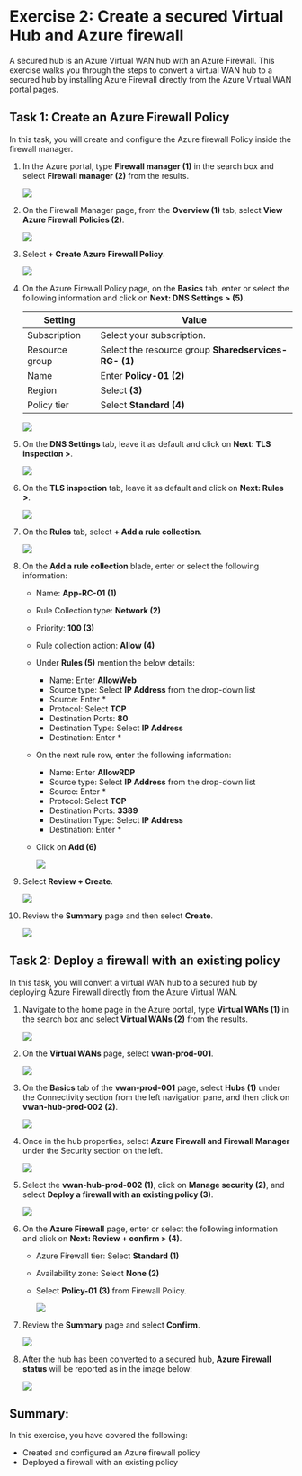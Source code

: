 # Exercise 2: Create a secured Virtual Hub and Azure firewall

A secured hub is an Azure Virtual WAN hub with an Azure Firewall. This exercise walks you through the steps to convert a virtual WAN hub to a secured hub by installing Azure Firewall directly from the Azure Virtual WAN portal pages.

## Task 1: Create an Azure Firewall Policy

In this task, you will create and configure the Azure firewall Policy inside the firewall manager.

1. In the Azure portal, type **Firewall manager (1)** in the search box and select **Firewall manager (2)** from the results.
 
   ![](media/1.png)
 
1. On the Firewall Manager page, from the **Overview (1)** tab, select **View Azure Firewall Policies (2)**.
 
   ![](media/2.png)
 
1. Select **+ Create Azure Firewall Policy**.

   ![](media/3.png)
 
1. On the Azure Firewall Policy page, on the **Basics** tab, enter or select the following information and click on **Next: DNS Settings > (5)**.
 
   | **Setting**      | **Value**                                                    |
   | ---------------- | ------------------------------------------------------------ |
   | Subscription     | Select your subscription.                                    |
   | Resource group   | Select the resource group **Sharedservices-RG-<inject key="DeploymentID" enableCopy="false"/> (1)** |
   | Name             | Enter **Policy-01 (2)**                                      |
   | Region           | Select **<inject key="Sharedservices-RG Region" enableCopy="false"/> (3)** |
   | Policy tier      | Select **Standard (4)**                                      |
 
    ![](media/4.png)
 
1. On the **DNS Settings** tab, leave it as default and click on **Next: TLS inspection >**.
 
   ![](media/5.png)
 
1. On the **TLS inspection** tab, leave it as default and click on **Next: Rules >**.
 
   ![](media/6.png)

1. On the **Rules** tab, select **+ Add a rule collection**.

   ![](media/7.png)
 
1. On the **Add a rule collection** blade, enter or select the following information:
 
    - Name: **App-RC-01 (1)**
    - Rule Collection type: **Network (2)**
    - Priority: **100 (3)**
    - Rule collection action: **Allow (4)**
    - Under **Rules (5)** mention the below details:
      - Name: Enter **AllowWeb**
      - Source type: Select **IP Address** from the drop-down list
      - Source: Enter *
      - Protocol: Select **TCP**
      - Destination Ports: **80**
      - Destination Type: Select **IP Address**
      - Destination: Enter *
    - On the next rule row, enter the following information:
      - Name: Enter **AllowRDP**
      - Source type: Select **IP Address** from the drop-down list
      - Source: Enter *
      - Protocol: Select **TCP**
      - Destination Ports: **3389**
      - Destination Type: Select **IP Address**
      - Destination: Enter *
    - Click on **Add (6)**
 
      ![](media/8.png)
 
1. Select **Review + Create**.
 
   ![](media/9.png)
 
1. Review the **Summary** page and then select **Create**.
 
   ![](media/10.png)

## Task 2: Deploy a firewall with an existing policy

In this task, you will convert a virtual WAN hub to a secured hub by deploying Azure Firewall directly from the Azure Virtual WAN.

1. Navigate to the home page in the Azure portal, type **Virtual WANs (1)** in the search box and select **Virtual WANs (2)** from the results.

   ![](media/11.png)

1. On the **Virtual WANs** page, select **vwan-prod-001**.

   ![](media/12.png)

1. On the **Basics** tab of the **vwan-prod-001** page, select **Hubs (1)** under the Connectivity section from the left navigation pane, and then click on **vwan-hub-prod-002 (2)**.

   ![](media/111.png)

1. Once in the hub properties, select **Azure Firewall and Firewall Manager** under the Security section on the left.

   ![](media/14.png)

1. Select the **vwan-hub-prod-002 (1)**, click on **Manage security (2)**, and select **Deploy a firewall with an existing policy (3)**.

   ![](media/15.png)

1. On the **Azure Firewall** page, enter or select the following information and click on **Next: Review + confirm > (4)**.

    - Azure Firewall tier: Select **Standard (1)**

    - Availability zone: Select **None (2)**

    - Select **Policy-01 (3)** from Firewall Policy.

       ![](media/16.png)
      
1. Review the **Summary** page and select **Confirm**. 

   ![](media/17.png)
 
1. After the hub has been converted to a secured hub, **Azure Firewall status** will be reported as in the image below:

    ![](media/18.png)

## Summary:

In this exercise, you have covered the following:

- Created and configured an Azure firewall policy
- Deployed a firewall with an existing policy
